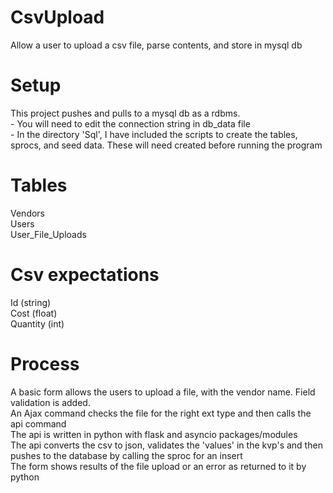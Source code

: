 # CsvUpload
Allow a user to upload a csv file, parse contents, and store in mysql db

# Setup
This project pushes and pulls to a mysql db as a rdbms.  <br />
	- You will need to edit the connection string in db_data file <br />
	- In the directory 'Sql', I have included the scripts to create the tables, sprocs, and seed data. These will need created before running the program 


# Tables
Vendors <br />
Users <br />
User_File_Uploads <br />

# Csv expectations
Id (string) <br />
Cost (float) <br />
Quantity (int) <br />

# Process
A basic form allows the users to upload a file, with the vendor name. Field validation is added. <br />
An Ajax command checks the file for the right ext type and then calls the api command <br />
The api is written in python with flask and asyncio packages/modules <br />
The api converts the csv to json, validates the 'values' in the kvp's and then pushes to the database by calling the sproc for an insert <br />
The form shows results of the file upload or an error as returned to it by python <br />